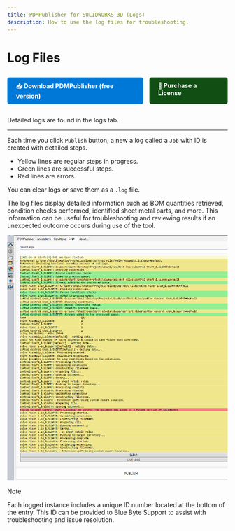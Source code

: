 ```yaml
---
title: PDMPublisher for SOLIDWORKS 3D (Logs)
description: How to use the log files for troubleshooting.
---
```


# Log Files
<div style="display: flex; center; gap: 1em; margin: 2em 0;">
    <a href="https://bluebyte.biz/wp-json/slm_custom/downloadpdmpublisher" class="download-button" style="display: inline-block; padding: 10px 20px; background-color: #0078d7; color: white; text-decoration: none; border-radius: 5px; font-weight: bold;">
        📥 Download PDMPublisher (free version)
    </a>
    <a href="https://bluebyte.biz/product/pdmpublisher-solidworks" class="download-button" style="display: inline-block; padding: 10px 20px; background-color:rgb(17, 78, 20); color: white; text-decoration: none; border-radius: 5px; font-weight: bold;">
        🛒 Purchase a License
    </a>
</div>

Detailed logs are found in the logs tab. 

---

Each time you click `Publish` button, a new a log called a `Job` with ID is created with detailed steps.

- Yellow lines are regular steps in progress.
- Green lines are successful steps.
- Red lines are errors.

You can clear logs or save them as a `.log` file.

The log files display detailed information such as BOM quantities retrieved, condition checks performed, identified sheet metal parts, and more. This information can be useful for troubleshooting and reviewing results if an unexpected outcome occurs during use of the tool.

![Detailed logs](/images/detailedlogs.png)

>[!NOTE]
>Each logged instance includes a unique ID number located at the bottom of the entry. This ID can be provided to Blue Byte Support to assist with troubleshooting and issue resolution.

